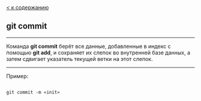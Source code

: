[< к содержанию](./readme.md)

## **git commit**

---
Команда **git commit** берёт все данные, добавленные в индекс с помощью **git add**, и сохраняет их слепок во внутренней базе данных, а затем сдвигает указатель текущей ветки на этот слепок.

---

Пример:

```

git commit -m «init»

```
